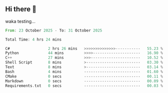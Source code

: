## Hi there 👋


waka testing...
<!--START_SECTION:waka-->

```rust
From: 23 October 2025 - To: 31 October 2025

Total Time: 4 hrs 24 mins

C#                 2 hrs 26 mins   >>>>>>>>>>>>>>-----------   55.23 %
Python             44 mins         >>>>---------------------   16.90 %
C++                27 mins         >>>----------------------   10.52 %
Shell Script       8 mins          >------------------------   03.30 %
Text               8 mins          >------------------------   03.14 %
Bash               4 mins          -------------------------   01.60 %
CMake              0 secs          -------------------------   00.11 %
Markdown           0 secs          -------------------------   00.09 %
Requirements.txt   0 secs          -------------------------   00.03 %
```

<!--END_SECTION:waka-->


<!--
**AntiiRain/AntiiRain** is a ✨ _special_ ✨ repository because its `README.md` (this file) appears on your GitHub profile.
![Code Time](http://img.shields.io/badge/Code%20Time-1%2C235%20hrs%2034%20mins-blue)

![Lines of code](https://img.shields.io/badge/From%20Hello%20World%20I%27ve%20Written-41.6%20thousand%20lines%20of%20code-blue)
Here are some ideas to get you started:

- 🔭 I’m currently working on ...
- 🌱 I’m currently learning ...
- 👯 I’m looking to collaborate on ...
- 🤔 I’m looking for help with ...
- 💬 Ask me about ...
- 📫 How to reach me: ...
- 😄 Pronouns: ...
- ⚡ Fun fact: ...
-->
